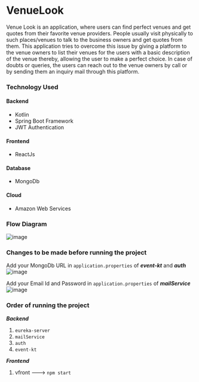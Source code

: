 # VenueLook
Venue Look is an application, where users can find perfect venues and get quotes from their favorite venue providers. People usually visit physically to such places/venues to talk to the business owners and get quotes from them. This application tries to overcome this issue by giving a platform to the venue owners to list their venues for the users with a basic description of the venue thereby, allowing the user to make a perfect choice. In case of doubts or queries, the users can reach out to the venue owners by call or by sending them an inquiry mail through this platform.

### Technology Used
#### Backend
* Kotlin
* Spring Boot Framework
* JWT Authentication 

#### Frontend
* ReactJs

#### Database
* MongoDb

#### Cloud
* Amazon Web Services

### Flow Diagram

![image](https://user-images.githubusercontent.com/42665547/148779398-e0de22e6-cc0c-4cd3-b02f-c705dcb1d71d.png)

### Changes to be made before running the project

Add your MongoDb URL in  ```application.properties``` of ***event-kt*** and ***auth***
![image](https://user-images.githubusercontent.com/42665547/148779741-0f747d0b-2715-48eb-8bdc-f171b6ff4b20.png)

Add your Email Id and Password in ```application.properties``` of ***mailService***
![image](https://user-images.githubusercontent.com/42665547/148780801-b75b0fcb-5750-4d9f-b559-12c9c7e64361.png)

### Order of running the project
***__Backend__***
1. `eureka-server`
2. `mailService`
3. `auth`
4. `event-kt`

***__Frontend__***
1. vfront ---> `npm start`



